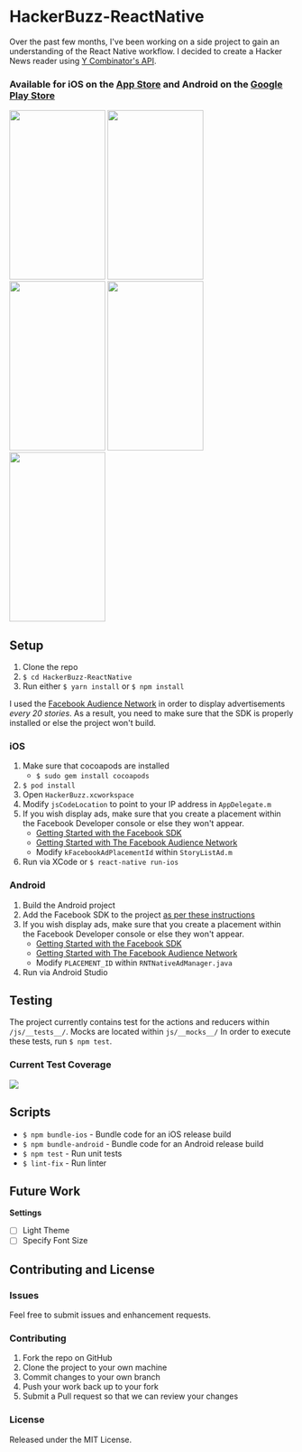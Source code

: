 # HackerBuzz-ReactNative

Over the past few months, I've been working on a side project to gain an understanding of the React Native workflow. I decided to create a Hacker News reader using [Y Combinator's API](https://github.com/HackerNews/API).

### Available for iOS on the [App Store](https://itunes.apple.com/app/hacker-buzz/id1292825792?mt=8) and Android on the [Google Play Store](https://play.google.com/store/apps/details?id=com.hackerbuzz)

<img src="https://raw.githubusercontent.com/RCiesielczuk/HackerBuzz-ReactNative/master/images/1.png" width="170" height="300" /> <img src="https://raw.githubusercontent.com/RCiesielczuk/HackerBuzz-ReactNative/master/images/2.png" width="170" height="300" /> <img src="https://raw.githubusercontent.com/RCiesielczuk/HackerBuzz-ReactNative/master/images/3.png" width="170" height="300" /> <img src="https://raw.githubusercontent.com/RCiesielczuk/HackerBuzz-ReactNative/master/images/4.png" width="170" height="300" /> <img src="https://raw.githubusercontent.com/RCiesielczuk/HackerBuzz-ReactNative/master/images/5.png" width="170" height="300" /> 


## Setup

1. Clone the repo
2. `$ cd HackerBuzz-ReactNative`
3. Run either `$ yarn install` or `$ npm install`

I used the [Facebook Audience Network](https://developers.facebook.com/products/audience-network/overview/) in order to display advertisements _every 20 stories_. As a result, you need to make sure that the SDK is properly installed or else the project won't build.

### iOS
1. Make sure that cocoapods are installed
   - `$ sudo gem install cocoapods`
2. `$ pod install`
3. Open `HackerBuzz.xcworkspace`
4. Modify `jsCodeLocation` to point to your IP address in `AppDelegate.m`
6. If you wish display ads, make sure that you create a placement within the Facebook Developer console or else they won't appear.
   - [Getting Started with the Facebook SDK](https://developers.facebook.com/docs/ios/getting-started/#settings)
   - [Getting Started with The Facebook Audience Network](https://developers.facebook.com/docs/audience-network)
   - Modify `kFacebookAdPlacementId` within `StoryListAd.m`
7. Run via XCode or `$ react-native run-ios`

### Android

1. Build the Android project
2. Add the Facebook SDK to the project [as per these instructions](https://developers.facebook.com/docs/android/getting-started/#sdk-project)
3. If you wish display ads, make sure that you create a placement within the Facebook Developer console or else they won't appear.
   - [Getting Started with the Facebook SDK](https://developers.facebook.com/docs/android/getting-started/#settings)
   - [Getting Started with The Facebook Audience Network](https://developers.facebook.com/docs/audience-network)
   - Modify `PLACEMENT_ID` within `RNTNativeAdManager.java`
4. Run via Android Studio

## Testing

The project currently contains test for the actions and reducers within `/js/__tests__/`. Mocks are located within `js/__mocks__/` In order to execute these tests, run `$ npm test`.

### Current Test Coverage

<img src="https://i.imgur.com/4sulKRi.png" />

## Scripts

- `$ npm bundle-ios` - Bundle code for an iOS release build
- `$ npm bundle-android` - Bundle code for an Android release build
- `$ npm test` - Run unit tests
- `$ lint-fix` - Run linter

## Future Work

**Settings**
- [ ] Light Theme
- [ ] Specify Font Size

## Contributing and License

### Issues

Feel free to submit issues and enhancement requests.

### Contributing

1. Fork the repo on GitHub
2. Clone the project to your own machine
3. Commit changes to your own branch
4. Push your work back up to your fork
5. Submit a Pull request so that we can review your changes

### License

Released under the MIT License.
